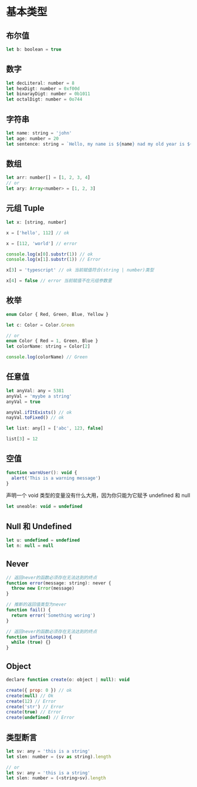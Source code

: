 # 基本类型

## 布尔值

```js
let b: boolean = true
```

## 数字

```js
let decLiteral: number = 8
let hexDigt: number = 0xf00d
let binarayDigt: number = 0b1011
let octalDigt: number = 0o744
```

## 字符串

```js
let name: string = 'john'
let age: number = 20
let sentence: string = `Hello, my name is ${name} nad my old year is ${age}`
```

## 数组

```js
let arr: number[] = [1, 2, 3, 4]
// or
let ary: Array<number> = [1, 2, 3]
```

## 元组 Tuple

```js
let x: [string, number]

x = ['hello', 112] // ok

x = [112, 'world'] // error

console.log(x[0].substr(1)) // ok
console.log(x[1].substr(1)) // Error

x[3] = 'typescript' // ok 当前赋值符合(string | number)类型

x[4] = false // error 当前赋值不在元组参数里
```

## 枚举

```js
enum Color { Red, Green, Blue, Yellow }

let c: Color = Color.Green

// or
enum Color { Red = 1, Green, Blue }
let colorName: string = Color[2]

console.log(colorName) // Green
```

## 任意值

```js
let anyVal: any = 5381
anyVal = 'myybe a string'
anyVal = true

anyVal.ifItExists() // ok
nayVal.toFixed() // ok

let list: any[] = ['abc', 123, false]

list[3] = 12
```

## 空值

```js
function warnUser(): void {
  alert('This is a warning message')
}
```

声明一个 void 类型的变量没有什么大用，因为你只能为它赋予 undefined 和 null

```js
let uneable: void = undefined
```

## Null 和 Undefined

```js
let u: undefined = undefined
let n: null = null
```

## Never

```js
// 返回never的函数必须存在无法达到的终点
function error(message: string): never {
  throw new Error(message)
}

// 推断的返回值类型为never
function fail() {
  return error('Something woring')
}

// 返回never的函数必须存在无法达到的终点
function infiniteLoop() {
  while (true) {}
}
```

## Object

```js
declare function create(o: object | null): void

create({ prop: 0 }) // ok
create(null) // Ok
create(12) // Error
create('str') // Error
create(true) // Error
create(undefined) // Error
```

## 类型断言

```js
let sv: any = 'this is a string'
let slen: number = (sv as string).length

// or
let sv: any = 'this is a string'
let slen: number = (<string>sv).length
```
